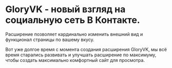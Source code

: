 # GloryVK - новый взгляд на социальную сеть В Контакте.
Расширение позволяет кардинально изменить внешний вид и функционал страницы по вашему вкусу.

Вот уже долгое время с момента создания расширения GloryVK, мы всё время старались развивать и улучшать расширение по максимуму, чтобы создать максимально комфортный сайт для просмотра.
